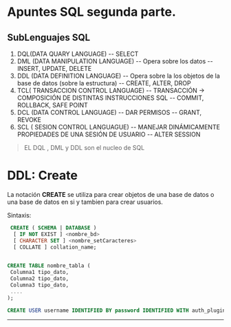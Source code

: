 # Apuntes SQL segunda parte.

## SubLenguajes SQL <a name="subsql"></a>

1. DQL(DATA QUARY LANGUAGE) -- SELECT
1. DML (DATA MANIPULATION LANGUAGE) -- Opera sobre los datos -- INSERT, UPDATE, DELETE
1. DDL (DATA DEFINITION LANGUAGE) -- Opera sobre la los objetos de la base de datos (sobre la estructura) -- CREATE, ALTER, DROP
1. TCL( TRANSACCION CONTROL LANGUAGE) -- TRANSACCIÓN -> COMPOSICIÓN DE DISTINTAS INSTRUCCIONES SQL -- COMMIT, ROLLBACK, SAFE POINT
1. DCL (DATA CONTROL LANGUAGE) -- DAR PERMISOS -- GRANT, REVOKE
1. SCL ( SESION CONTROL LANGUAGUE) -- MANEJAR DINÁMICAMENTE PROPIEDADES DE UNA SESIÓN DE USUARIO -- ALTER SESSION

> EL DQL , DML y DDL son el nucleo de SQL

# DDL: Create
La notación **CREATE** se utiliza para crear objetos de una base de datos o una base de datos en si y tambien para crear usuarios.

Sintaxis:
```SQL
 CREATE ( SCHEMA | DATABASE )  
  [ IF NOT EXIST ] <nombre_bd> 
  [ CHARACTER SET ] <nombre_setCaracteres>
  [ COLLATE ] collation_name;
  
```
```sql
CREATE TABLE nombre_tabla (
 Columna1 tipo_dato,
 Columna2 tipo_dato,
 Columna3 tipo_dato,
 ....
);
```
``` sql
CREATE USER username IDENTIFIED BY password IDENTIFIED WITH auth_plugin;
```

***
